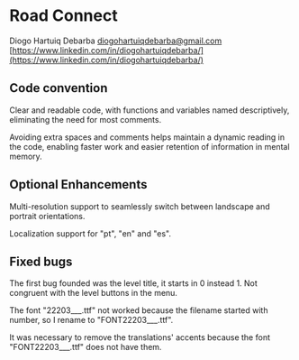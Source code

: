 # Road Connect

Diogo Hartuiq Debarba
diogohartuiqdebarba@gmail.com
[https://www.linkedin.com/in/diogohartuiqdebarba/](https://www.linkedin.com/in/diogohartuiqdebarba/)

## Code convention

Clear and readable code, with functions and variables named descriptively, eliminating the need for most comments.

Avoiding extra spaces and comments helps maintain a dynamic reading in the code, enabling faster work and easier retention of information in mental memory.

## Optional Enhancements

Multi-resolution support to seamlessly switch between landscape and portrait orientations.

Localization support for "pt", "en" and "es".

## Fixed bugs

The first bug founded was the level title, it starts in 0 instead 1. Not congruent with the level buttons in the menu.

The font "22203___.ttf" not worked because the filename started with number, so I rename to "FONT22203___.ttf".

It was necessary to remove the translations' accents because the font "FONT22203___.ttf" does not have them.
